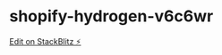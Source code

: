 # shopify-hydrogen-v6c6wr

[Edit on StackBlitz ⚡️](https://stackblitz.com/edit/shopify-hydrogen-v6c6wr)